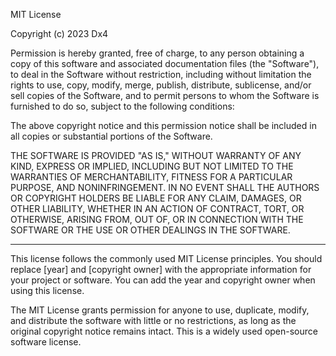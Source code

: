 MIT License

Copyright (c) 2023 Dx4

Permission is hereby granted, free of charge, to any person obtaining a copy of this software and associated documentation files (the "Software"), to deal in the Software without restriction, including without limitation the rights to use, copy, modify, merge, publish, distribute, sublicense, and/or sell copies of the Software, and to permit persons to whom the Software is furnished to do so, subject to the following conditions:

The above copyright notice and this permission notice shall be included in all copies or substantial portions of the Software.

THE SOFTWARE IS PROVIDED "AS IS," WITHOUT WARRANTY OF ANY KIND, EXPRESS OR IMPLIED, INCLUDING BUT NOT LIMITED TO THE WARRANTIES OF MERCHANTABILITY, FITNESS FOR A PARTICULAR PURPOSE, AND NONINFRINGEMENT. IN NO EVENT SHALL THE AUTHORS OR COPYRIGHT HOLDERS BE LIABLE FOR ANY CLAIM, DAMAGES, OR OTHER LIABILITY, WHETHER IN AN ACTION OF CONTRACT, TORT, OR OTHERWISE, ARISING FROM, OUT OF, OR IN CONNECTION WITH THE SOFTWARE OR THE USE OR OTHER DEALINGS IN THE SOFTWARE.

---

This license follows the commonly used MIT License principles. You should replace [year] and [copyright owner] with the appropriate information for your project or software. You can add the year and copyright owner when using this license.

The MIT License grants permission for anyone to use, duplicate, modify, and distribute the software with little or no restrictions, as long as the original copyright notice remains intact. This is a widely used open-source software license.